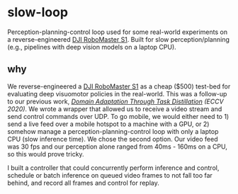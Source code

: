 # slow-loop

Perception-planning-control loop used for some real-world experiments on a reverse-engineered [DJI RoboMaster S1](https://www.dji.com/robomaster-s1). Built for slow perception/planning (e.g., pipelines with deep vision models on a laptop CPU).

## why
We reverse-engineered a [DJI RoboMaster S1](https://www.dji.com/robomaster-s1) as a cheap ($500) test-bed for evaluating deep visuomotor policies in the real-world. This was a follow-up to our previous work, *[Domain Adaptation Through Task Distillation](https://arxiv.org/abs/2008.11911) (ECCV 2020)*. We wrote a wrapper that allowed us to receive a video stream and send control commands over UDP. To go mobile, we would either need to 1) send a live feed over a mobile hotspot to a machine with a GPU, or 2) somehow manage a perception-planning-control loop with only a laptop CPU (slow inference time). We chose the second option. Our video feed was 30 fps and our perception alone ranged from 40ms - 160ms on a CPU, so this would prove tricky.

I built a controller that could concurrently perform inference and control, schedule or batch inference on queued video frames to not fall too far behind, and record all frames and control for replay.
